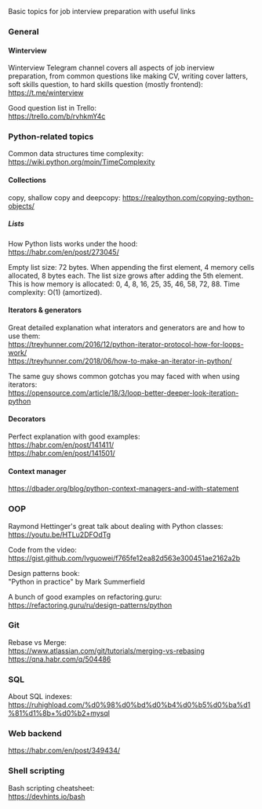 Basic topics for job interview preparation with useful links

### General

#### Winterview

Winterview Telegram channel covers all aspects of job inerview preparation, from common 
questions like making CV, writing cover latters, soft skills question, to hard skills 
question (mostly frontend):  
https://t.me/winterview

Good question list in Trello:  
https://trello.com/b/rvhkmY4c

### Python-related topics

Common data structures time complexity:  
https://wiki.python.org/moin/TimeComplexity

#### Collections

copy, shallow copy and deepcopy:
https://realpython.com/copying-python-objects/

##### Lists

How Python lists works under the hood:  
https://habr.com/en/post/273045/

Empty list size: 72 bytes.
When appending the first element, 4 memory cells allocated, 8 bytes each.
The list size grows after adding the 5th element. This is how memory is allocated:
0, 4, 8, 16, 25, 35, 46, 58, 72, 88.
Time complexity: O(1) (amortized).

#### Iterators & generators

Great detailed explanation what interators and generators are and how to use them:  
https://treyhunner.com/2016/12/python-iterator-protocol-how-for-loops-work/  
https://treyhunner.com/2018/06/how-to-make-an-iterator-in-python/

The same guy shows common gotchas you may faced with when using iterators:  
https://opensource.com/article/18/3/loop-better-deeper-look-iteration-python

#### Decorators

Perfect explanation with good examples:  
https://habr.com/en/post/141411/  
https://habr.com/en/post/141501/

#### Context manager

https://dbader.org/blog/python-context-managers-and-with-statement

### OOP

Raymond Hettinger's great talk about dealing with Python classes:  
https://youtu.be/HTLu2DFOdTg  

Code from the video:  
https://gist.github.com/lvguowei/f765fe12ea82d563e300451ae2162a2b

Design patterns book:  
"Python in practice" by Mark Summerfield

A bunch of good examples on refactoring.guru:  
https://refactoring.guru/ru/design-patterns/python

### Git

Rebase vs Merge:  
https://www.atlassian.com/git/tutorials/merging-vs-rebasing  
https://qna.habr.com/q/504486

### SQL

About SQL indexes:  
https://ruhighload.com/%d0%98%d0%bd%d0%b4%d0%b5%d0%ba%d1%81%d1%8b+%d0%b2+mysql

### Web backend

https://habr.com/en/post/349434/  

### Shell scripting

Bash scripting cheatsheet:  
https://devhints.io/bash